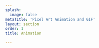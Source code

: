 ```yaml
---
splash:
  image: false
metaTitle: 'Pixel Art Animation and GIF'
layout: section
order: 1
title: Animation

---
```

